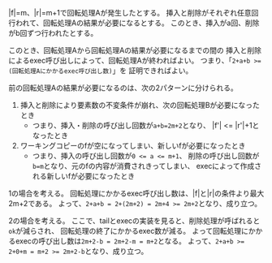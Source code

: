 |f|=m、|r|=m+1で回転処理Aが発生したとする。
挿入と削除がそれぞれ任意回行われて、回転処理Aの結果が必要になるとする。
このとき、挿入がa回、削除がb回ずつ行われたとする。

このとき、回転処理Aから回転処理Aの結果が必要になるまでの間の
挿入と削除によるexec呼び出しによって、回転処理Aが終わればよい。
つまり、「`2+a+b >= (回転処理Aにかかるexec呼び出し数)`」を
証明できればよい。

前の回転処理Aの結果が必要になるのは、次の2パターンに分けられる。

1. 挿入と削除により要素数の不変条件が崩れ、次の回転処理Bが必要になったとき
   - つまり、挿入・削除の呼び出し回数が`a+b=2m+2`となり、
     |f'| <= |r'|+1となったとき
2. ワーキングコピーのfが空になってしまい、新しいfが必要になったとき
   - つまり、挿入の呼び出し回数が`0 <= a <= m+1`、
     削除の呼び出し回数が`b=m`となり、元のfの内容が消費されきってしまい、
     execによって作成される新しいfが必要になったとき

1の場合を考える。
回転処理にかかるexec呼び出し数は、|f|と|r|の条件より最大2m+2である。
よって、`2+a+b = 2+(2m+2) = 2m+4 >= 2m+2`となり、成り立つ。

2の場合を考える。
ここで、tailとexecの実装を見ると、削除処理が呼ばれると`ok`が減らされ、
回転処理の終了にかかるexec数が減る。
よって回転処理にかかるexecの呼び出し数は`2m+2-b = 2m+2-m = m+2`となる。
よって、`2+a+b >= 2+0+m = m+2 >= 2m+2-b`となり、成り立つ。
